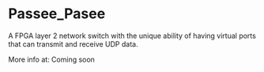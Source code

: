 # Passee_Pasee

A FPGA layer 2 network switch with the unique ability of having virtual ports that can transmit and receive UDP data.

More info at:
Coming soon
